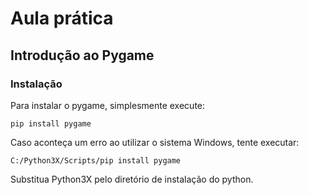 # Aula prática

## Introdução ao Pygame

### Instalação

Para instalar o pygame, simplesmente execute:
```
pip install pygame
```

Caso aconteça um erro ao utilizar o sistema Windows, tente executar:
```
C:/Python3X/Scripts/pip install pygame
```
Substitua Python3X pelo diretório de instalação do python.
